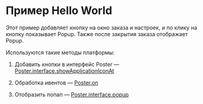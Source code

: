 # Пример Hello World

Этот пример добавляет кнопку на окно заказа и настроек, и по клику на кнопку показывает Popup. 
Также после закрытия заказа отображает Popup. 

Используются такие методы платформы: 

1. Добавить кнопки в интерфейс Poster — [Poster.interface.showApplicationIconAt](https://dev.joinposter.com/docs/v3/pos/interfaces/interface-showApplicationIconAt) 

2. Обработка ивентов — [Poster.on](https://dev.joinposter.com/docs/v3/pos/events/index)

3. Отобразить попап — [Poster.interface.popup](https://dev.joinposter.com/docs/v3/pos/interfaces/interface-popup)
